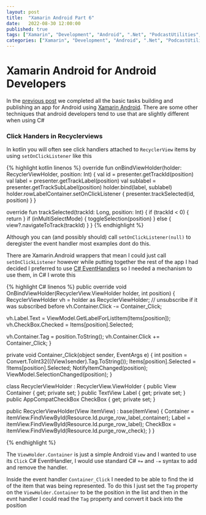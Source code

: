 ```yaml
---
layout: post
title:  "Xamarin Android Part 6"
date:   2022-08-30 12:00:00
published: true
tags: ["Xamarin", "Development", "Android", ".Net", "PodcastUtilities", "Mobile"]
categories: ["Xamarin", "Development", "Android", ".Net", "PodcastUtilities", "Mobile"]
---
```


# Xamarin Android for Android Developers

In the [previous post][part-5-url] we completed all the basic tasks building and publishing an app for Android using [Xamarin Android][xamarin-android-url]. There are some other techniques that android developers tend to use that are slightly different when using C#

### Click Handers in Recyclerviews

In kotlin you will often see click handlers attached to `RecyclerView` items by using `setOnClickListener` like this

{% highlight kotlin linenos %}
override fun onBindViewHolder(holder: RecyclerViewHolder, position: Int) {
  val id = presenter.getTrackId(position)
  val label = presenter.getTrackLabel(position)
  val sublabel = presenter.getTrackSubLabel(position)
  holder.bind(label, sublabel)
  holder.rowLabelContainer.setOnClickListener {
    presenter.trackSelected(id, position)
  }
}

override fun trackSelected(trackId: Long, position: Int) {
    if (trackId < 0) {
        return
    }
    if (inMultiSelectMode) {
        toggleSelection(position)
    } else {
        view?.navigateToTrack(trackId)
    }
}
{% endhighlight %}

Although you can (and possibly should) call `setOnClickListener(null)` to deregister the event handler most examples dont do this.

There are Xamarin.Android wrappers that mean I could just call `setOnClickListener` however while putting together the rest of the app I had decided I preferred to use [C# EventHandlers](/blog/2022/03/27/xamarin-android-part3#c-eventhandlers) so I needed a mechanism to use them, in C# I wrote this

{% highlight C# linenos %}
public override void OnBindViewHolder(RecyclerView.ViewHolder holder, int position)
{
  RecyclerViewHolder vh = holder as RecyclerViewHolder;
  // unsubscribe if it was subscribed before
  vh.Container.Click -= Container_Click;

  vh.Label.Text = ViewModel.GetLabelForListItem(Items[position]);
  vh.CheckBox.Checked = Items[position].Selected;

  vh.Container.Tag = position.ToString();
  vh.Container.Click += Container_Click;
}

private void Container_Click(object sender, EventArgs e)
{
  int position = Convert.ToInt32(((View)sender).Tag.ToString());
  Items[position].Selected = !Items[position].Selected;
  NotifyItemChanged(position);
  ViewModel.SelectionChanged(position);
}

class RecyclerViewHolder : RecyclerView.ViewHolder
{
  public View Container { get; private set; }
  public TextView Label { get; private set; }
  public AppCompatCheckBox CheckBox { get; private set; }

  public RecyclerViewHolder(View itemView) : base(itemView)
  {
    Container = itemView.FindViewById<View>(Resource.Id.purge_row_label_container);
    Label = itemView.FindViewById<TextView>(Resource.Id.purge_row_label);
    CheckBox = itemView.FindViewById<AppCompatCheckBox>(Resource.Id.purge_row_check);
  }
}

{% endhighlight %}

The `ViewHolder.Container` is just a simple Android `View` and I wanted to use its `Click` C# EventHandler, I would use standard C# `+=` and `-=` syntax to add and remove the handler.

Inside the event handler `Container_Click` I needed to be able to find the id of the item that was being represented. To do this I just set the `Tag` property on the `ViewHolder.Container` to be the position in the list and then in the evnt handler I could read the `Tag` property and convert it back into the position


[part-1-url]:               /blog/2021/12/28/xamarin-android-part1
[part-2-url]:               /blog/2022/02/24/xamarin-android-part2
[part-3-url]:               /blog/2022/03/27/xamarin-android-part3
[part-4-url]:				        /blog/2022/04/27/xamarin-android-part4
[part-5-url]:				/blog/2022/06/30/xamarin-android-part5
[xamarin-android-url]:      https://docs.microsoft.com/en-us/xamarin/android/
